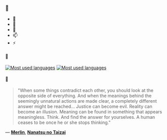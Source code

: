 ### 👋

- 🔭
- 🌱
- 💬
- 📫
- ⚡

#### 🧏

[![Most used languages](https://github-readme-stats-aynah.vercel.app/api/top-langs/?username=aynh&theme=solarized-dark&langs_count=6&layout=compact&hide_title=true)](https://github.com/anuraghazra/github-readme-stats#gh-dark-mode-only)
[![Most used languages](https://github-readme-stats-aynah.vercel.app/api/top-langs/?username=aynh&theme=solarized-light&langs_count=6&layout=compact&hide_title=true)](https://github.com/anuraghazra/github-readme-stats#gh-light-mode-only)

#### 💬

> "When some things contradict each other, you should look at the opposite side of everything. And when the meanings behind the seemingly unnatural actions are made clear, a completely different answer might be reached... Justice can become evil. Reality can become an illusion. Meaning can be found in something that appears meaningless. Think. And find the answer for yourselves. A human ceases to be once he or she stops thinking."

&mdash; [**Merlin**](https://myanimelist.net/character.php?q=Merlin&cat=character), [**Nanatsu no Taizai**](https://myanimelist.net/search/all?q=Nanatsu%20no%20Taizai&cat=all)
